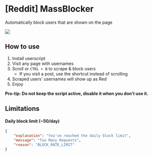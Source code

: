 # [Reddit] MassBlocker

Automatically block users that are shown on the page

![](https://raw.githubusercontent.com/Hakorr/Userscripts/main/Reddit.com/MassBlocker/src/example.gif)

## How to use

1. Install userscript
2. Visit any page with usernames
3. Scroll or `CTRL + B` to scrape & block users
    * If you visit a post, use the shortcut instead of scrolling
4. Scraped users' usernames will show up as Red
5. Enjoy

**Pro-tip: Do not keep the script active, disable it when you don't use it.**

## Limitations

#### Daily block limit (~50/day)

```json
{
    "explanation": "You've reached the daily block limit",
    "message": "Too Many Requests",
    "reason": "BLOCK_RATE_LIMIT"
}
```

